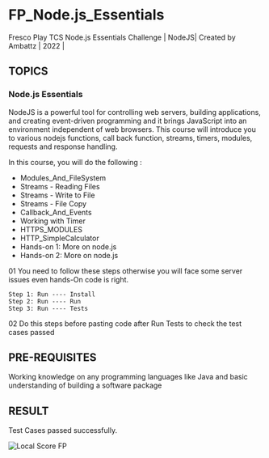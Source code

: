 # FP_Node.js_Essentials
Fresco Play TCS Node.js Essentials Challenge | NodeJS| Created by Ambattz | 2022 |

## TOPICS
### Node.js Essentials
NodeJS is a powerful tool for controlling web servers, building applications, and creating event-driven programming and it brings JavaScript into an environment independent of web browsers. This course will introduce you to various nodejs functions, call back function, streams, timers, modules, requests and response handling.

In this course, you will do the following :

  * Modules_And_FileSystem
  * Streams - Reading Files
  * Streams - Write to File
  * Streams - File Copy
  * Callback_And_Events
  * Working with Timer
  * HTTPS_MODULES
  * HTTP_SimpleCalculator
  * Hands-on 1: More on node.js
  * Hands-on 2: More on node.js

01 You need to follow these steps otherwise you will face some server issues even hands-On code is right. 

    Step 1: Run ---- Install
    Step 2: Run ---- Run
    Step 3: Run ---- Tests 
    
02 Do this steps before pasting code after Run Tests to check the test cases passed

## PRE-REQUISITES
Working knowledge on any programming languages like Java and basic understanding of building a software package

## RESULT
Test Cases passed successfully.

![Local Score FP](https://user-images.githubusercontent.com/69767685/163097252-f7be9cfa-62df-44f9-ae7f-6847a0f020b6.png)

